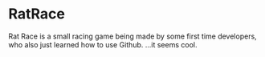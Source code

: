RatRace
=======
Rat Race is a small racing game being made by some first time developers, who also just learned how to use Github.
...it seems cool.
